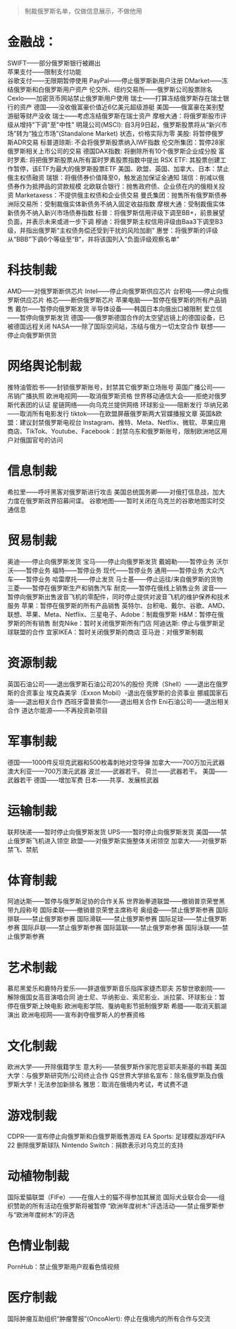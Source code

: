 > 制裁俄罗斯名单，仅做信息展示，不做他用

# 金融战：
SWIFT——部分俄罗斯银行被踢出  
苹果支付——限制支付功能  
谷歌支付——无限期暂停使用
PayPal——停止俄罗斯新用户注册
DMarket——冻结俄罗斯和白俄罗斯用户资产
伦交所、纽约交易所——俄罗斯公司股票除名
Cexlo——加密货币网站禁止俄罗斯用户使用
瑞士——打算冻结俄罗斯存在瑞士银行的资产
德国——没收俄富豪价值近6亿美元超级游艇
美国——俄富豪在美别墅游艇等财产没收
瑞士——考虑冻结俄罗斯在瑞士资产
摩根大通：将俄罗斯股市评级从增持"下调"至"中性"
明晟公司(MSCI): 自3月9日起，俄罗斯股票将从“新兴市场”转为“独立市场”(Standalone Market) 状态，价格实际为零
美股: 将暂停俄罗斯ADR交易
标普道琼斯: 不会将俄罗斯股票纳入IWF指数
伦交所集团：暂停28家俄罗斯相关上市公司的交易
德国DAX指数: 将删除所有10个俄罗斯企业成分股
富时罗素: 将把俄罗斯股票从所有富时罗素股票指数中提出
RSX ETF: 其股票创建工作暂停，该ETF为最大的俄罗斯股票ETF
美国、欧盟、英国、加拿大、日本：禁止俄主权债融资
瑞银：将俄债券价值降至0，触发追加保证金通知
瑞信：削减以俄债券作为抵押品的贷款规模
北欧联合银行：抛售政府债、企业债在内的俄相关投资
Marketaxess：不提供俄主权债和企业债交易
曼氏集团：抛售所有俄罗斯债券
洲际交易所：受制裁俄实体新债务不纳入固定收益指数
摩根大通：受制裁俄实体新债务不纳入新兴市场债券指数
标普：将俄罗斯信用评级下调至BB+，前景展望负面，并表示未来或进一步下调
穆迪：将俄罗斯主权信用评级由Baa3下调至B3级，并指出俄罗斯“主权债务偿还受到干扰的风险加剧”
惠誉：将俄罗斯的评级从“BBB”下调6个等级至“B”，并将该国列入“负面评级观察名单”


# 科技制裁
AMD——对俄罗斯断供芯片
Intel——停止向俄罗斯供应芯片
台积电——停止向俄罗斯供应芯片
格芯——断供俄罗斯芯片
苹果电脑——暂停在俄罗斯的所有产品销售
戴尔——暂停向俄罗斯发货
半导体设备——韩国日本向俄出口被限制
爱立信——暂停向俄罗斯发货
德国——俄罗斯德国合作的太空望远镜上的德国设备，已被德国远程关闭
NASA——除了国际空间站，冻结与俄方一切太空合作
联想——停止向俄罗斯供货

# 网络舆论制裁
推特油管脸书——封锁俄罗斯账号，封禁其它俄罗斯立场账号
英国广播公司——吊销广播执照
欧洲电视网——取消俄罗斯资格
世界移动通信大会——拒绝对俄罗斯代表团的认证
星链网络——向乌克兰提供网络
环球影业——阻断发行
华纳兄弟——取消所有电影发行
tiktok——在欧盟屏蔽俄罗斯两大官媒播报文章
英国&欧盟：建议封禁俄罗斯电视台
Instagram、推特、Meta、Netflix、微软、苹果应用商店、TikTok、Youtube、Facebook：封禁乌东和俄罗斯账号，限制欧洲地区用户对俄国官号的访问

# 信息制裁
希拉里——呼吁黑客对俄罗斯进行攻击
美国总统国务卿——对俄打信息战，加大力度在俄罗斯政界招募间谍。
谷歌地图——暂时关闭在乌克兰的谷歌地图实时交通信息

# 贸易制裁
奥迪——停止向俄罗斯发货
宝马——停止向俄罗斯发货
戴姆勒——暂停业务
沃尔沃——暂停业务
福特——暂停业务
现代——暂停业务
通用——暂停业务
大众汽车——暂停业务
哈雷摩托——停止发货
马士基——停止运往/来自俄罗斯的货物
三菱——暂停在俄罗斯生产和销售汽车
耐克——暂停在俄线上销售业务
波音——暂停向俄罗斯出售波音飞机的零配件，同时停止提供对波音飞机的维护保养和技术服务
苹果：暂停在俄罗斯的所有产品销售
英特尔、台积电、戴尔、谷歌、AMD、联想、苹果、Meta、Netflix、三星电子、Adobe：制裁俄罗斯
H&M：暂停在俄罗斯的所有销售
耐克Nike：暂时关闭俄罗斯所有门店
阿迪达斯: 停止与俄罗斯足球联盟的合作
宜家IKEA：暂时关闭俄罗斯的商店
亚马逊：对俄罗斯制裁


# 资源制裁
英国石油公司——退出俄罗斯石油公司20%的股份
壳牌（Shell）——退出在俄罗斯的合资事业
埃克森美孚（Exxon Mobil）-退出在俄罗斯的合资事业
挪威国家石油——退出相关合作
西班牙雷普索尔——退出相关合作
Eni石油公司——退出相关合作
道达尔能源——不再投资新项目

# 军事制裁
德国——1000件反坦克武器和500枚毒刺地对空导弹
加拿大——700万加元武器
澳大利亚——700万澳元武器
波兰——武器若干。
荷兰——武器若干。
美国——武器若干
德国——增加军费
日本——共享、发展核武器

# 运输制裁
联邦快递——暂时停止向俄罗斯发货
UPS——暂时停止向俄罗斯发货
美国——禁止俄罗斯飞机进入领空
欧盟——对俄罗斯实施整体关闭领空
加拿大——对俄罗斯禁飞、禁航

# 体育制裁
阿迪达斯——暂停与俄罗斯足协的合作关系
世界跆拳道联盟——撤销普京荣誉黑带九段称号
国际柔联——撤销普京荣誉主席称号
奥组委——禁止俄罗斯参赛
国际排联——禁止俄罗斯参赛
国际滑联——禁止俄罗斯参赛
国际足球——禁止俄罗斯参赛
国际乒联——禁止俄罗斯参赛
国际篮联——禁止俄罗斯参赛
国际泳联——禁止俄罗斯参赛

# 艺术制裁
慕尼黑爱乐和鹿特丹爱乐——辞退俄罗斯音乐指挥家捷杰耶夫
苏黎世歌剧院——解除俄国女高音演唱合同
迪士尼、华纳影业、索尼影业、派拉蒙、环球影业：暂停在俄罗斯上映电影
欧洲电影学院、戛纳电影节抵制俄罗斯
希腊——取消天鹅湖演出
欧洲电视网——宣布剥夺俄罗斯人的参赛资格

# 文化制裁
欧洲大学——开除俄籍学生
意大利——禁俄罗斯作家陀思妥耶夫斯基的书籍
美国大学：与俄罗斯研究所/公司终止合作
QS世界大学排名宣布：除名俄罗斯及白俄罗斯大学！无法参加新排名
雅思：取消在俄境内考试，考试费不退

# 游戏制裁
CDPR——宣布停止向俄罗斯和白俄罗斯贩售游戏
EA Sports: 足球模拟游戏FIFA 22 删除俄罗斯球队
Nintendo Switch：捐款表示对乌克兰的支持


# 动植物制裁
国际爱猫联盟（FIFe）——在俄人士的猫不得参加其展览
国际犬业联合会——组织赞助的所有活动在俄罗斯将被暂停
“欧洲年度树木”评选活动——禁止俄罗斯参与“欧洲年度树木”的评选

# 色情业制裁
PornHub：禁止俄罗斯用户观看色情视频

# 医疗制裁
国际肿瘤互助组织“肿瘤警报”(OncoAlert): 停止在俄境内的所有合作与交流



